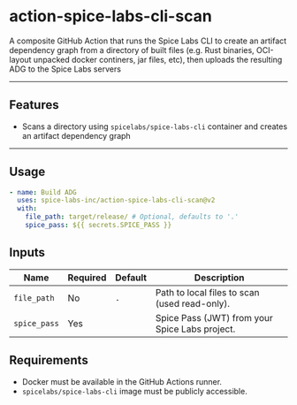 # action-spice-labs-cli-scan

A composite GitHub Action that runs the Spice Labs CLI to create an artifact dependency
graph from a directory of built files (e.g. Rust binaries, OCI-layout unpacked docker
continers, jar files, etc), then uploads the resulting ADG to the Spice Labs servers

---

## Features

- Scans a directory using `spicelabs/spice-labs-cli` container and creates an artifact dependency graph

---

## Usage

```yaml
- name: Build ADG
  uses: spice-labs-inc/action-spice-labs-cli-scan@v2
  with:
    file_path: target/release/ # Optional, defaults to '.'
    spice_pass: ${{ secrets.SPICE_PASS }}
```

## Inputs

| Name         | Required | Default | Description                                    |
| ------------ | -------- | ------- | ---------------------------------------------- |
| `file_path`  | No       | `.`     | Path to local files to scan (used read-only).  |
| `spice_pass` | Yes      |         | Spice Pass (JWT) from your Spice Labs project. |

## Requirements

- Docker must be available in the GitHub Actions runner.
- `spicelabs/spice-labs-cli` image must be publicly accessible.
